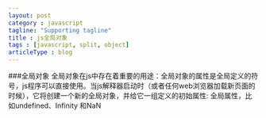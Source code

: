 ```yaml
---
layout: post
category : javascript
tagline: "Supporting tagline"
title : js全局对象
tags : [javascript, split, object]
articleType : blog
---
```


###全局对象
全局对象在js中存在着重要的用途：全局对象的属性是全局定义的符号，js程序可以直接使用。当js解释器启动时（或者任何web浏览器加载新页面的时候），它将创建一个新的全局对象，并给它一组定义的初始属性:
全局属性，比如undefined、Infinity 和NaN
